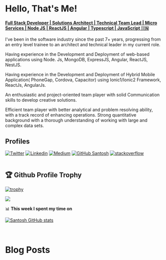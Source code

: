 # Hello, That's Me!

#### [Full Stack Developer | Solutions Architect | Technical Team Lead | Micro Services | Node JS | ReactJS | Angular | Typescript | JavaScript 🇮🇳](http://santoshshinde.com/)

I've been in the software industry since the past 7+ years, progressing from an entry level trainee to an architect and technical leader in my current role. <br/>

Having experience in the Development and Deployment of web-based applications using Node. Js, MongoDB, ExpressJS, Angular, ReactJS, NestJS. <br/>

Having experience in the Development and Deployment of Hybrid Mobile Application( PhoneGap, Cordova, Capacitor) using Ionic1/Ionic2 Framework, ReactJs, AngularJs. <br/>

An enthusiastic and project-oriented team player with solid Communication skills to develop creative solutions. <br/>

Efficient team player with better analytical and problem resolving ability, with a track record of enhancing operations. Strong quantitative background with a thorough understanding of working with large and complex data sets. <br/>

## Profiles

[![Twitter](https://img.shields.io/badge/-Twitter-222222?style=flat-square&logo=twitter&logoColor=white&link=https://twitter.com/shindesan2012/)](https://twitter.com/shindesan2012/)
[![Linkedin](https://img.shields.io/badge/-LinkedIn-222222?style=flat-square&logo=Linkedin&logoColor=white&link=https://www.linkedin.com/in/santosh-shinde-54454635/)](https://www.linkedin.com/in/santosh-shinde-54454635/)
[![Medium](https://img.shields.io/badge/-Medium-222222?style=flat-square&logo=medium&logoColor=white&link=https://blog.santoshshinde.com/)](https://blog.santoshshinde.com/)
[![GitHub Santosh](https://img.shields.io/github/followers/santoshshinde2012?label=follow&style=social)](https://github.com/santoshshinde2012)
[![stackoverflow](https://stackoverflow.com/users/flair/4319438.png)](https://stackoverflow.com/users/4319438/santosh-shinde)
<br/>
<br/>
## 🏆 Github Profile Trophy

[![trophy](https://github-profile-trophy.vercel.app/?username=santoshshinde2012&theme=monokai&margin-w=15&margin-h=15&&no-frame=true&row=1)](https://github.com/ryo-ma/github-profile-trophy)

<img src="https://github-readme-stats.vercel.app/api/top-langs/?username=santoshshinde2012&layout=compact&hide=html" />

📊 **This week I spent my time on**

[![Santosh GitHub stats](https://github-readme-stats.vercel.app/api?username=santoshshinde2012)](https://github.com/anuraghazra/github-readme-stats)


<br/>

# Blog Posts

<!-- BLOG-POST-LIST:START -->
<!-- BLOG-POST-LIST:END -->